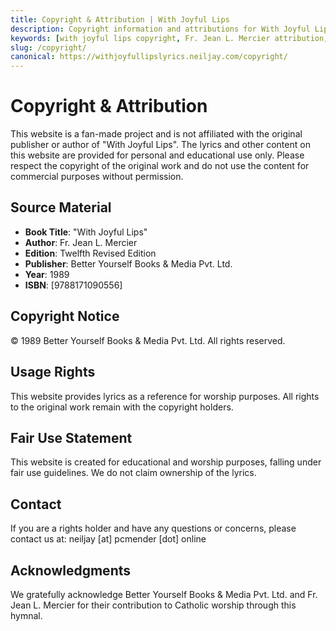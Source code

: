 ```yaml
---
title: Copyright & Attribution | With Joyful Lips
description: Copyright information and attributions for With Joyful Lips hymnal lyrics. All rights acknowledged.
keywords: [with joyful lips copyright, Fr. Jean L. Mercier attribution, catholic hymnal copyright, Better Yourself Books]
slug: /copyright/
canonical: https://withjoyfullipslyrics.neiljay.com/copyright/
---
```


# Copyright & Attribution
This website is a fan-made project and is not affiliated with the original publisher or author of "With Joyful Lips". The lyrics and other content on this website are provided for personal and educational use only. Please respect the copyright of the original work and do not use the content for commercial purposes without permission.

## Source Material
- **Book Title**: "With Joyful Lips"
- **Author**: Fr. Jean L. Mercier
- **Edition**: Twelfth Revised Edition
- **Publisher**: Better Yourself Books & Media Pvt. Ltd.
- **Year**: 1989
- **ISBN**: [9788171090556]

## Copyright Notice
© 1989 Better Yourself Books & Media Pvt. Ltd. All rights reserved.

## Usage Rights
This website provides lyrics as a reference for worship purposes. All rights to the original work remain with the copyright holders.

## Fair Use Statement
This website is created for educational and worship purposes, falling under fair use guidelines. We do not claim ownership of the lyrics.

## Contact
If you are a rights holder and have any questions or concerns, please contact us at: neiljay [at] pcmender [dot] online

## Acknowledgments
We gratefully acknowledge Better Yourself Books & Media Pvt. Ltd. and Fr. Jean L. Mercier for their contribution to Catholic worship through this hymnal.
